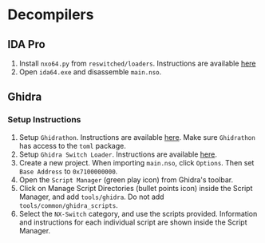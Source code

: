 # Decompilers

## IDA Pro
1. Install `nxo64.py` from `reswitched/loaders`. Instructions are available [here](https://github.com/reswitched/loaders?tab=readme-ov-file#installation)
2. Open `ida64.exe` and disassemble `main.nso`.

## Ghidra
### Setup Instructions

1. Setup `Ghidrathon`. Instructions are available [here](https://github.com/mandiant/Ghidrathon#installing-ghidrathon). Make sure `Ghidrathon` has access to the `toml` package.
2. Setup `Ghidra Switch Loader`. Instructions are available [here](https://github.com/Adubbz/Ghidra-Switch-Loader).
3. Create a new project. When importing `main.nso`, click `Options`. Then set `Base Address` to `0x7100000000`.
4. Open the `Script Manager` (green play icon) from Ghidra's toolbar.
5. Click on Manage Script Directories (bullet points icon) inside the Script Manager, and add `tools/ghidra`. Do not add `tools/common/ghidra_scripts`.
6. Select the `NX-Switch` category, and use the scripts provided. Information and instructions for each individual script are shown inside the Script Manager.
